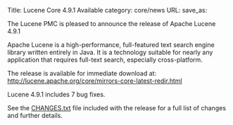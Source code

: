 Title: Lucene Core 4.9.1 Available
category: core/news
URL: 
save_as: 

The Lucene PMC is pleased to announce the release of Apache Lucene 4.9.1

Apache Lucene is a high-performance, full-featured text search engine
library written entirely in Java. It is a technology suitable for nearly
any application that requires full-text search, especially cross-platform.

The release is available for immediate download at:
 <http://lucene.apache.org/core/mirrors-core-latest-redir.html>

Lucene 4.9.1 includes 7 bug fixes.

See the [CHANGES.txt](/core/4_9_1/changes/Changes.html) file included with the
release for a full list of changes and further details.

